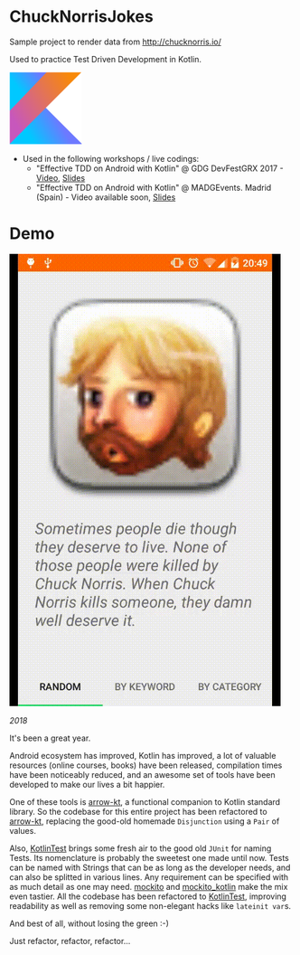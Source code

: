 # ChuckNorrisJokes
Sample project to render data from http://chucknorris.io/ 

Used to practice Test Driven Development in Kotlin. 

![Kotlin][kotlinLogo]

- Used in the following workshops / live codings:
  - "Effective TDD on Android with Kotlin" @ GDG DevFestGRX 2017 - [Video][gdgVideo], [Slides][gdgSlides]
  - "Effective TDD on Android with Kotlin" @ MADGEvents. Madrid (Spain) -  Video available soon, [Slides][madgSlides]

# Demo

![Screenshot][appScreenshot] 

*2018*

It's been a great year. 

Android ecosystem has improved, Kotlin has improved, a lot of valuable resources (online courses, books) have been released, compilation times have been noticeably reduced, and an awesome set of tools have been developed to make our lives a bit happier. 

One of these tools is [arrow-kt](https://github.com/arrow-kt/arrow), a functional companion to Kotlin standard library. So the codebase for this entire project has been refactored to [arrow-kt](https://github.com/arrow-kt/arrow), replacing the good-old homemade `Disjunction` using a `Pair` of values.

Also, [KotlinTest][kotlinTest] brings some fresh air to the good old `JUnit` for naming Tests. Its nomenclature is probably the sweetest one made until now. Tests can be named with Strings that can be as long as the developer needs, and can also be splitted in various lines. Any requirement can be specified with as much detail as one may need.
[mockito][mockito] and [mockito_kotlin][mockitoKotlin] make the mix even tastier.
All the codebase has been refactored to [KotlinTest][kotlinTest], improving readability as well as removing some non-elegant hacks like `lateinit var`s.

And best of all, without losing the green :-)

Just refactor, refactor, refactor...

[appScreenshot]: ./screenshots/app.gif
[gdgVideo]: https://youtu.be/WLM5hw3ndP0
[gdgSlides]: https://github.com/voghDev/ChuckNorrisJokes/tree/master/slides/devfest.pdf
[madgSlides]: https://github.com/voghDev/ChuckNorrisJokes/tree/master/slides/madg.pdf
[kotlinLogo]: ./img/kotlin.png
[kotlinTest]: https://github.com/kotlintest/kotlintest
[mockito]: https://github.com/mockito/mockito
[mockitoKotlin]: https://github.com/nhaarman/mockito-kotlin